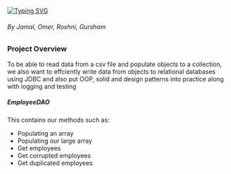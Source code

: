 [![Typing SVG](https://readme-typing-svg.herokuapp.com?font=Fira+Code&size=30&pause=1000&vCenter=true&width=435&lines=Employee+CSV+Project)](https://git.io/typing-svg)

###### By Jamal, Omer, Roshni, Gursham

### Project Overview
To be able to read data from a csv file and populate objects to a collection, we also want to effciently write data from
objects to relational databases using JDBC and also put OOP, solid and design patterns into practice along with logging and testing

##### EmployeeDAO
This contains our methods such as:

- Populating an array
- Populating our large array
- Get employees
- Get corrupted employees
- Get duplicated employees

